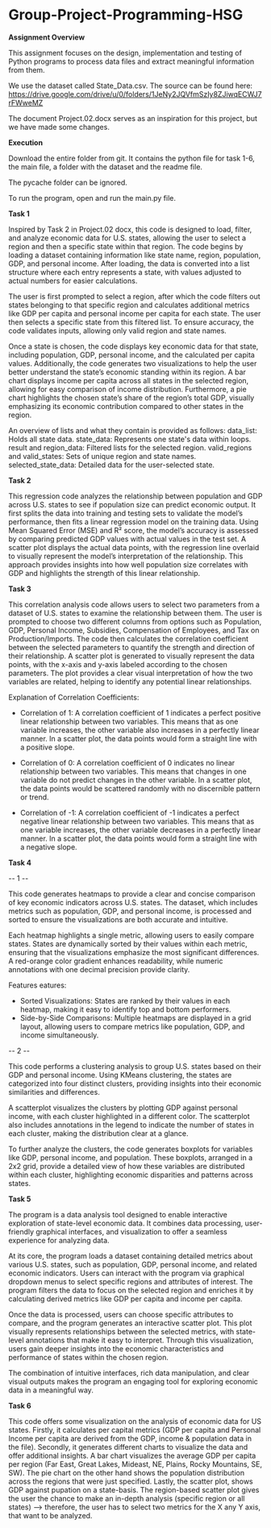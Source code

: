 # Group-Project-Programming-HSG

**Assignment Overview**

This assignment focuses on the design, implementation and testing of Python programs to process data files and extract meaningful information from them.

We use the dataset called State_Data.csv. The source can be found here: https://drive.google.com/drive/u/0/folders/1JeNy2JQVfmSzIy8ZJiwqECWJ7rFWweMZ 

The document Project.02.docx serves as an inspiration for this project, but we have made some changes. 

**Execution**

Download the entire folder from git. It contains the python file for task 1-6, the main file, a folder with the dataset and the readme file.

The pycache folder can be ignored.

To run the program, open and run the main.py file. 

**Task 1** 

Inspired by Task 2 in Project.02 docx, this code is designed to load, filter, and analyze economic data for U.S. states, allowing the user to select a region and then a specific state within that region. The code begins by loading a dataset containing information like state name, region, population, GDP, and personal income. After loading, the data is converted into a list structure where each entry represents a state, with values adjusted to actual numbers for easier calculations.

The user is first prompted to select a region, after which the code filters out states belonging to that specific region and calculates additional metrics like GDP per capita and personal income per capita for each state. The user then selects a specific state from this filtered list. To ensure accuracy, the code validates inputs, allowing only valid region and state names.

Once a state is chosen, the code displays key economic data for that state, including population, GDP, personal income, and the calculated per capita values. Additionally, the code generates two visualizations to help the user better understand the state’s economic standing within its region. A bar chart displays income per capita across all states in the selected region, allowing for easy comparison of income distribution. Furthermore, a pie chart highlights the chosen state’s share of the region’s total GDP, visually emphasizing its economic contribution compared to other states in the region.

An overview of lists and what they contain is provided as follows:
data_list: Holds all state data.
state_data: Represents one state's data within loops.
result and region_data: Filtered lists for the selected region.
valid_regions and valid_states: Sets of unique region and state names.
selected_state_data: Detailed data for the user-selected state.

**Task 2** 

This regression code analyzes the relationship between population and GDP across U.S. states to see if population size can predict economic output. It first splits the data into training and testing sets to validate the model’s performance, then fits a linear regression model on the training data. Using Mean Squared Error (MSE) and R² score, the model’s accuracy is assessed by comparing predicted GDP values with actual values in the test set. A scatter plot displays the actual data points, with the regression line overlaid to visually represent the model’s interpretation of the relationship. This approach provides insights into how well population size correlates with GDP and highlights the strength of this linear relationship.

**Task 3** 

This correlation analysis code allows users to select two parameters from a dataset of U.S. states to examine the relationship between them. The user is prompted to choose two different columns from options such as Population, GDP, Personal Income, Subsidies, Compensation of Employees, and Tax on Production/Imports. The code then calculates the correlation coefficient between the selected parameters to quantify the strength and direction of their relationship. A scatter plot is generated to visually represent the data points, with the x-axis and y-axis labeled according to the chosen parameters. The plot provides a clear visual interpretation of how the two variables are related, helping to identify any potential linear relationships.

Explanation of Correlation Coefficients:
- Correlation of 1: A correlation coefficient of 1 indicates a perfect positive linear relationship between two variables. This means that as one variable increases, the other variable also increases in a perfectly linear manner. In a scatter plot, the data points would form a straight line with a positive slope.

- Correlation of 0: A correlation coefficient of 0 indicates no linear relationship between two variables. This means that changes in one variable do not predict changes in the other variable. In a scatter plot, the data points would be scattered randomly with no discernible pattern or trend.

- Correlation of -1: A correlation coefficient of -1 indicates a perfect negative linear relationship between two variables. This means that as one variable increases, the other variable decreases in a perfectly linear manner. In a scatter plot, the data points would form a straight line with a negative slope.

**Task 4** 

-- 1 --

This code generates heatmaps to provide a clear and concise comparison of key economic indicators across U.S. states. The dataset, which includes metrics such as population, GDP, and personal income, is processed and sorted to ensure the visualizations are both accurate and intuitive.

Each heatmap highlights a single metric, allowing users to easily compare states. States are dynamically sorted by their values within each metric, ensuring that the visualizations emphasize the most significant differences. A red-orange color gradient enhances readability, while numeric annotations with one decimal precision provide clarity.

Features eatures:
- Sorted Visualizations: States are ranked by their values in each heatmap, making it easy to identify top and bottom performers.
- Side-by-Side Comparisons: Multiple heatmaps are displayed in a grid layout, allowing users to compare metrics like population, GDP, and income simultaneously.

-- 2 --

This code performs a clustering analysis to group U.S. states based on their GDP and personal income. Using KMeans clustering, the states are categorized into four distinct clusters, providing insights into their economic similarities and differences. 

A scatterplot visualizes the clusters by plotting GDP against personal income, with each cluster highlighted in a different color. The scatterplot also includes annotations in the legend to indicate the number of states in each cluster, making the distribution clear at a glance.

To further analyze the clusters, the code generates boxplots for variables like GDP, personal income, and population. These boxplots, arranged in a 2x2 grid, provide a detailed view of how these variables are distributed within each cluster, highlighting economic disparities and patterns across states.


**Task 5** 

The program is a data analysis tool designed to enable interactive exploration of state-level economic data. It combines data processing, user-friendly graphical interfaces, and visualization to offer a seamless experience for analyzing data.

At its core, the program loads a dataset containing detailed metrics about various U.S. states, such as population, GDP, personal income, and related economic indicators. Users can interact with the program via graphical dropdown menus to select specific regions and attributes of interest. The program filters the data to focus on the selected region and enriches it by calculating derived metrics like GDP per capita and income per capita.

Once the data is processed, users can choose specific attributes to compare, and the program generates an interactive scatter plot. This plot visually represents relationships between the selected metrics, with state-level annotations that make it easy to interpret. Through this visualization, users gain deeper insights into the economic characteristics and performance of states within the chosen region.

The combination of intuitive interfaces, rich data manipulation, and clear visual outputs makes the program an engaging tool for exploring economic data in a meaningful way.

**Task 6** 

This code offers some visualization on the analysis of economic data for US states. Firstly, it calculates per capital metrics (GDP per capita and Personal Income per capita are derived from the GDP, income & population data in the file). Secondly, it generates different charts to visualize the data and offer additional insights. A bar chart visualizes the average GDP per capita per region (Far East, Great Lakes, Mideast, NE, Plains, Rocky Mountains, SE, SW). The pie chart on the other hand shows the population distribution across the regions that were just specified. Lastly, the scatter plot, shows GDP against pupation on a state-basis. The region-based scatter plot gives the user the chance to make an in-depth analysis (specific region or all states) —> therefore, the user has to select two metrics for the X any Y axis, that want to be analyzed.
